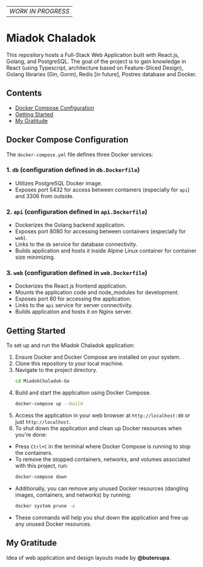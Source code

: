 | |
| :-: |
| *WORK IN PROGRESS* |

# Miadok Chaladok

This repository hosts a Full-Stack Web Application built with React.js, Golang, and PostgreSQL. The goal of the project is to gain knowledge in React (using Typescript, architecture based on Feature-Sliced Design), Golang libraries (Gin, Gorm), Redis [in future], Postres database and Docker.

## Contents

- [Docker Compose Configuration](#docker-compose-configuration)
- [Getting Started](#getting-started)
- [My Gratitude](#my-gratitude)

## Docker Compose Configuration

The `docker-compose.yml` file defines three Docker services:

### 1. `db` (configuration defined in `db.Dockerfile`)

- Utilizes PostgreSQL Docker image.
- Exposes port 5432 for access between containers (especially for `api`) and 3306 from outside.

### 2. `api` (configuration defined in `api.Dockerfile`)

- Dockerizes the Golang backend application.
- Exposes port 8080 for accessing between containers (especially for `web`).
- Links to the `db` service for database connectivity.
- Builds application and hosts it inside Alpine Linux container for container size minimizing.

### 3. `web` (configuration defined in `web.Dockerfile`)

- Dockerizes the React.js frontend application.
- Mounts the application code and node_modules for development.
- Exposes port 80 for accessing the application.
- Links to the `api` service for server connectivity.
- Builds application and hosts it on Nginx server.

## Getting Started

To set up and run the Miadok Chaladok application:

1. Ensure Docker and Docker Compose are installed on your system.
2. Clone this repository to your local machine.
3. Navigate to the project directory.
    ```bash
    cd MiadokChaladok-Go
    ```
4. Build and start the application using Docker Compose.
    ```bash
    docker-compose up --build
    ```
5. Access the application in your web browser at `http://localhost:80` or just `http://localhost`.
6. To shut down the application and clean up Docker resources when you're done:

- Press `Ctrl+C` in the terminal where Docker Compose is running to stop the containers.
- To remove the stopped containers, networks, and volumes associated with this project, run:
    ```bash
    docker-compose down
    ```
- Additionally, you can remove any unused Docker resources (dangling images, containers, and networks) by running:
    ```bash
    docker system prune -a
    ```
- These commands will help you shut down the application and free up any unused Docker resources.

## My Gratitude

Idea of web application and design layouts made by **@butercupa**.